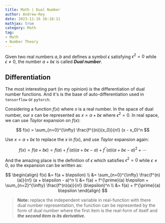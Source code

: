 ```yaml
---
title: Math | Dual Number
author: Andrew-Rey
date: 2023-11-16 16:18:11
mathjax: true
category: Math
tag:
- Math
- Number Theory
---
```


Given two real numbers $a, b$ and defines a symbol $\epsilon$ satisfying $\epsilon^2 = 0$ while $\epsilon \neq 0$,
the number $a + b \epsilon$ is called ***Dual number***.

<!--more-->

## Differentiation

The most interesting part (in my opinion) is the differentiation of dual number functions. And it's is the base of auto-differentiation used in `tensorflow` or `pytorch`.

Considering a function $f(x)$ where $x$ is a real number. In the space of dual number, our $x$ can be represented as $x = a + b \epsilon$ where $\epsilon^2 = 0$. In real space, we can use $Taylor$ expansion on $f(x)$:

$$
f(x) = \sum_{n=0}^{\infty} \frac{f^{(n)}(x_0)}{n!} (x - x_0)^n
$$

Use $x = a + b \epsilon$ to replace the $x$ in $f(x)$, and use $Taylor$ expansion again:

$$
f(x) = f(a+b\epsilon) = f(a) + f^{\prime}(a)(a + b\epsilon - a) + f^{\prime\prime}(a)(a + b\epsilon - a)^2 + \cdots
$$

And the amazing place is the definition of $\epsilon$ which satisfies $\epsilon^2 = 0$ while $\epsilon \neq 0$, so the expansion can be written as:

$$
\begin{align}
    f(x) &= f(a + b\epsilon) \\
    &= \sum_{n=0}^{\infty} \frac{f^(n)(a)}{n!} (a + b\epsilon - a)^n \\
    &= f(a) + f^{\prime}(a) b\epsilon + \sum_{n=2}^{\infty} \frac{f^(n)(a)}{n!} (b\epsilon)^n \\
    &= f(a) + f^{\prime}(a) b\epsilon
\end{align}
$$

> **Note:** replace the independent variable in real-function with there dual number representation, the function can be represented by the form of dual number where the first item is the real-form of itself and ***the second item is its derivative.***

